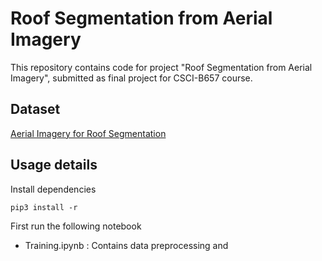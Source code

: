 # Roof Segmentation from Aerial Imagery

This repository contains code for project "Roof Segmentation from Aerial Imagery", submitted as final project for CSCI-B657 course.


## Dataset 
[Aerial Imagery for Roof Segmentation](https://www.airs-dataset.com)

## Usage details

Install dependencies 
```
pip3 install -r 

```

First run the following notebook

- Training.ipynb : Contains data preprocessing and 
